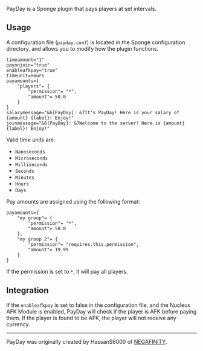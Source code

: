 PayDay is a Sponge plugin that pays players at set intervals.

## Usage

A configuration file (`payday.conf`) is located in the Sponge configuration directory, and allows you to modify how the plugin functions.

```
timeamount="1"
payonjoin="true"
enableafkpay="true"
timeunit=Hours
payamounts={
    "players"= {
        "permission"= "*",
        "amount"= 50.0
    }
}
salarymessage="&6[PayDay]: &7It's PayDay! Here is your salary of {amount} {label}! Enjoy!"
joinmessage="&6[PayDay]: &7Welcome to the server! Here is {amount} {label}! Enjoy!"
```

Valid time units are:

- `Nanoseconds`
- `Microseconds`
- `Milliseconds`
- `Seconds`
- `Minutes`
- `Hours`
- `Days`

Pay amounts are assigned using the following format:

```
payamounts={
    "my group"= {
        "permission"= "*",
        "amount"= 50.0
    },
    "my group 2"= {
        "permission"= "requires.this.permission",
        "amount"= 19.99
    }
}
```

If the permission is set to `*`, it will pay all players.

## Integration

If the `enableafkpay` is set to false in the configuration file, and the Nucleus AFK Module is enabled, PayDay will check if the player is AFK before paying them. If the player is found to be AFK, the player will not receive any currency.

---

PayDay was originally created by HassanS6000 of [NEGAFINITY](http://negafinity.com).

